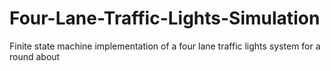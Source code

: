 # Four-Lane-Traffic-Lights-Simulation
Finite state machine implementation of a four lane traffic lights system for a round about
